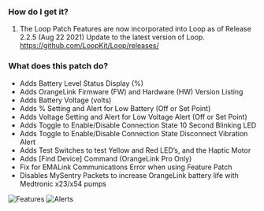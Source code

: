 ### How do I get it?
1. The Loop Patch Features are now incorporated into Loop as of Release 2.2.5 (Aug 22 2021) Update to the latest version of Loop.
https://github.com/LoopKit/Loop/releases/


### What does this patch do?
* Adds Battery Level Status Display (%)
* Adds OrangeLink Firmware (FW) and Hardware (HW) Version Listing
* Adds Battery Voltage (volts)
* Adds % Setting and Alert for Low Battery (Off or Set Point)
* Adds Voltage Setting and Alert for Low Voltage Alert (Off or Set Point)
* Adds Toggle to Enable/Disable Connection State 10 Second Blinking LED
* Adds Toggle to Enable/Disable Connection State Disconnect Vibration Alert
* Adds Test Switches to test Yellow and Red LED’s, and the Haptic Motor
* Adds [Find Device] Command (OrangeLink Pro Only)
* Fix for EMALink Communications Error when using Feature Patch
* Disables MySentry Packets to increase OrangeLink battery life with Medtronic x23/x54 pumps

![Features](https://github.com/jlucasvt/orangelink-feature-patch/raw/main/Features.jpeg?raw=true)
![Alerts](https://github.com/jlucasvt/orangelink-feature-patch/raw/main/Alerts.jpeg?raw=true)
